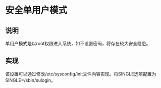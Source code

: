 # 安全单用户模式<a name="ZH-CN_TOPIC_0192977563"></a>

## 说明<a name="zh-cn_topic_0152100389_s44a0f8c88c3f4133b947b003846078aa"></a>

单用户模式是以root权限进入系统，如不设置密码，将存在较大安全隐患。

## 实现<a name="zh-cn_topic_0152100389_s8beca83efcbd4f94ab4261c676d21ea0"></a>

该设置可以通过修改/etc/sysconfig/init文件内容实现。将SINGLE选项配置为SINGLE=/sbin/sulogin。

